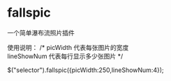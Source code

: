 # fallspic
一个简单瀑布流照片插件

使用说明：
/*
  picWidth  代表每张图片的宽度  
  lineShowNum  代表每行显示多少张图片
*/

$("selector").fallspic({picWidth:250,lineShowNum:4}); 
